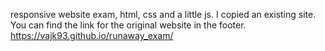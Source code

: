 responsive website exam, html, css and a little js. I copied an existing site. You can find the link for the original website in the footer.
https://vajk93.github.io/runaway_exam/
